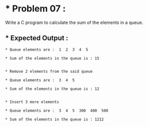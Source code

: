 # * Problem 07 :

Write a C program to calculate the sum of the elements in a queue.

## * Expected Output :

    * Queue elements are :  1  2  3  4  5 
    
    * Sum of the elements in the queue is : 15 
    
    
    * Remove 2 elements from the said queue 
    
    * Queue elements are :  3  4  5 
    
    * Sum of the elements in the queue is : 12 
    
    
    * Insert 3 more elements 
    
    * Queue elements are :  3  4  5  300  400  500 
    
    * Sum of the elements in the queue is : 1212 